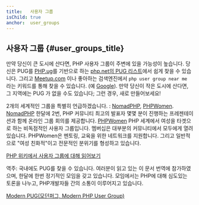 ```yaml
---
title:   사용자 그룹
isChild: true
anchor:  user_groups
---
```


## 사용자 그룹 {#user_groups_title}

만약 당신이 큰 도시에 산다면, PHP 사용자 그룹이 주변에 있을 가능성이 높습니다. 당신은 PUG를 [PHP.ug][php-ug]를 기반으로 하는
[php.net의 PUG 리스트][php-uglist]에서 쉽게 찾을 수 있습니다. 그리고 [Meetup.com][meetup] 이나 좋아하는 검색엔진에서 ```php user group near me``` 라는 키워드를 통해 찾을 수 있습니다. (예 [Google][google]).
만약 당신이 작은 도시에 산다면, 그 지역에는 PUG 가 없을 수도 있습니다; 그런 경우, 새로 만들어보세요!

2개의 세계적인 그룹을 특별히 언급하겠습니다. : [NomadPHP], [PHPWomen].
[NomadPHP] 한달에 2번, PHP 커뮤니티 최고의 발표자 몇몇 분이 진행하는 프레젠테이션과 함께 온라인 그룹 회의를
제공합니다.
[PHPWomen] PHP 세계에서 여성을 타겟으로 하는 비독점적인 사용자 그룹입니다. 멤버십은 대부분의 커뮤니티에서 모두에게
열려있습니다. PHPWomen은 멘토링, 교육을 위한 네트워크를 지원합니다. 그리고 일반적으로 "여성 친화적"이고 전문적인
분위기를 형성하고 있습니다. 

[PHP 위키에서 사용자 그룹에 대해 읽어보기][php-wiki]

역주: 국내에도 PUG를 찾을 수 있습니다. 여러분이 읽고 있는 이 문서 번역에 참가하였으며, 한달에 한번 정기적인 모임을
갖고 있습니다. 모임에서는 PHP에 대해 심도있는 토론을 나누고, PHP개발자들 간의 소통이 이루어지고 있습니다.

[Modern PUG(모던퍼그, Modern PHP User Group)][modernpug-ko]

[google]: https://www.google.com/search?q=php+user+group+near+me
[meetup]: http://www.meetup.com/find/
[php-ug]: https://php.ug/
[NomadPHP]: https://nomadphp.com/
[PHPWomen]: http://phpwomen.org/
[php-wiki]: https://wiki.php.net/usergroups
[php-uglist]: http://php.net/ug.php
[modernpug-ko]: http://www.modernpug.org
